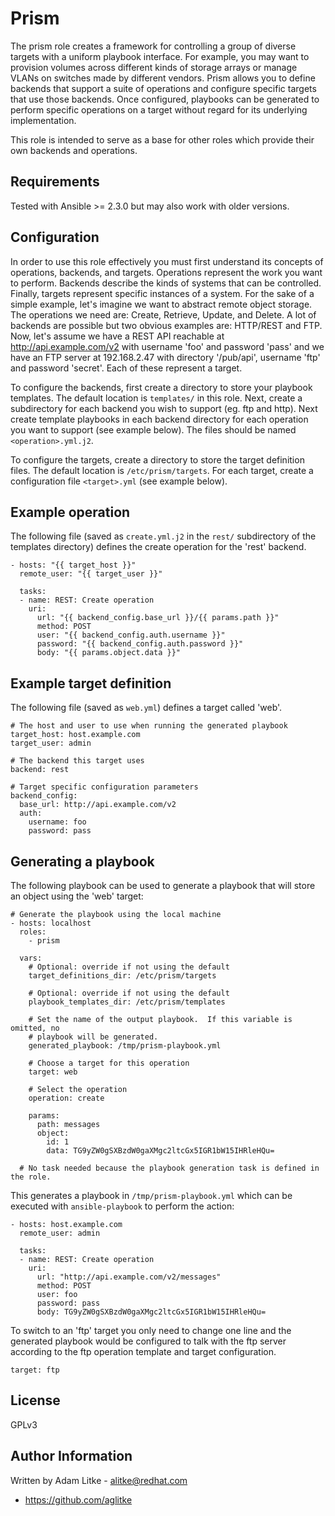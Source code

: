 Prism
=========

The prism role creates a framework for controlling a group of diverse targets
with a uniform playbook interface.  For example, you may want to provision
volumes across different kinds of storage arrays or manage VLANs on switches
made by different vendors.  Prism allows you to define backends that support a
suite of operations and configure specific targets that use those backends.
Once configured, playbooks can be generated to perform specific operations on
a target without regard for its underlying implementation.

This role is intended to serve as a base for other roles which provide their
own backends and operations.


Requirements
------------

Tested with Ansible >= 2.3.0 but may also work with older versions.


Configuration
-------------

In order to use this role effectively you must first understand its concepts of
operations, backends, and targets.  Operations represent the work you want to
perform.  Backends describe the kinds of systems that can be controlled.
Finally, targets represent specific instances of a system.  For the sake of a
simple example, let's imagine we want to abstract remote object storage.  The
operations we need are: Create, Retrieve, Update, and Delete.  A lot of
backends are possible but two obvious examples are: HTTP/REST and FTP.  Now,
let's assume we have a REST API reachable at http://api.example.com/v2 with
username 'foo' and password 'pass' and we have an FTP server at 192.168.2.47
with directory '/pub/api', username 'ftp' and password 'secret'.  Each of these
represent a target.

To configure the backends, first create a directory to store your playbook
templates. The default location is `templates/` in this role.  Next, create a
subdirectory for each backend you wish to support (eg. ftp and http).  Next
create template playbooks in each backend directory for each operation you want
to support (see example below). The files should be named `<operation>.yml.j2`.

To configure the targets, create a directory to store the target definition
files.  The default location is `/etc/prism/targets`.  For each target, create
a configuration file `<target>.yml` (see example below).


Example operation
-----------------
The following file (saved as `create.yml.j2` in the `rest/` subdirectory of
the templates directory) defines the create operation for the 'rest' backend.
```
- hosts: "{{ target_host }}"
  remote_user: "{{ target_user }}"

  tasks:
  - name: REST: Create operation
    uri:
      url: "{{ backend_config.base_url }}/{{ params.path }}"
      method: POST
      user: "{{ backend_config.auth.username }}"
      password: "{{ backend_config.auth.password }}"
      body: "{{ params.object.data }}"
```


Example target definition
-------------------------
The following file (saved as `web.yml`) defines a target called 'web'.
```
# The host and user to use when running the generated playbook
target_host: host.example.com
target_user: admin

# The backend this target uses
backend: rest

# Target specific configuration parameters
backend_config:
  base_url: http://api.example.com/v2
  auth:
    username: foo
    password: pass
```

Generating a playbook
---------------------
The following playbook can be used to generate a playbook that will store an
object using the 'web' target:
```
# Generate the playbook using the local machine
- hosts: localhost
  roles:
    - prism

  vars:
    # Optional: override if not using the default
    target_definitions_dir: /etc/prism/targets

    # Optional: override if not using the default
    playbook_templates_dir: /etc/prism/templates

    # Set the name of the output playbook.  If this variable is omitted, no
    # playbook will be generated.
    generated_playbook: /tmp/prism-playbook.yml

    # Choose a target for this operation
    target: web

    # Select the operation
    operation: create

    params:
      path: messages
      object:
        id: 1
        data: TG9yZW0gSXBzdW0gaXMgc2ltcGx5IGR1bW15IHRleHQu=

  # No task needed because the playbook generation task is defined in the role.
```

This generates a playbook in `/tmp/prism-playbook.yml` which can be executed
with `ansible-playbook` to perform the action:
```
- hosts: host.example.com
  remote_user: admin

  tasks:
  - name: REST: Create operation
    uri:
      url: "http://api.example.com/v2/messages"
      method: POST
      user: foo
      password: pass
      body: TG9yZW0gSXBzdW0gaXMgc2ltcGx5IGR1bW15IHRleHQu=
```

To switch to an 'ftp' target you only need to change one line and the generated
playbook would be configured to talk with the ftp server according to the ftp
operation template and target configuration.
```
target: ftp
```


License
-------

GPLv3


Author Information
------------------

Written by Adam Litke - alitke@redhat.com
- https://github.com/aglitke
